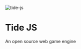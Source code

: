 ![tide-js](https://github.com/xpodev/tide-js/blob/main/media/Tide.JS.png)

# Tide JS

An open source web game engine
